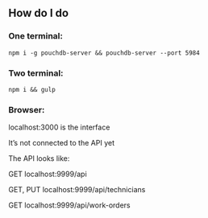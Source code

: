 ## How do I do

### One terminal:

`npm i -g pouchdb-server && pouchdb-server --port 5984`

### Two terminal:

`npm i && gulp`

### Browser:

localhost:3000 is the interface

It’s not connected to the API yet

The API looks like:

GET localhost:9999/api

GET, PUT localhost:9999/api/technicians

GET localhost:9999/api/work-orders

